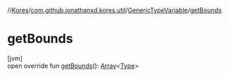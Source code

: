 //[Kores](../../../index.md)/[com.github.jonathanxd.kores.util](../index.md)/[GenericTypeVariable](index.md)/[getBounds](get-bounds.md)

# getBounds

[jvm]\
open override fun [getBounds](get-bounds.md)(): [Array](https://kotlinlang.org/api/latest/jvm/stdlib/kotlin/-array/index.html)<[Type](https://docs.oracle.com/javase/8/docs/api/java/lang/reflect/Type.html)>
